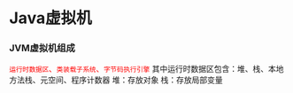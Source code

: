# Java虚拟机

### JVM虚拟机组成

<font color='red'>`运行时数据区`、`类装载子系统`、`字节码执行引擎`</font>
其中运行时数据区包含：堆、栈、本地方法栈、元空间、程序计数器
堆：存放对象
栈：存放局部变量
